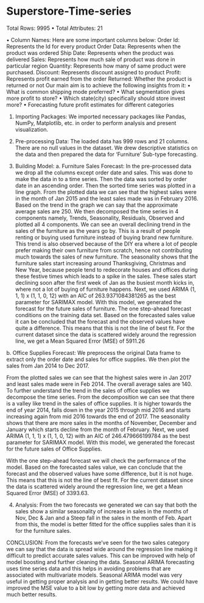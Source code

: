 # Superstore-Time-series

Total Rows: 9995 • Total Attributes: 21

• Column Names: Here are some important columns below: Order Id: Represents the Id for every product Order Data: Represents when the product was ordered Ship Date: Represents when the product was delivered Sales: Represents how much sale of product was done in particular region Quantity: Represents how many of same product were purchased. Discount: Represents discount assigned to product Profit: Represents profit earned from the order Returned: Whether the product is returned or not Our main aim is to achieve the following insights from it: • What is common shipping mode preferred? • What segmentation gives more profit to store? • Which state(city) specifically should store invest more? • Forecasting future profit estimates for different categories

1. Importing Packages:
We imported necessary packages like Pandas, NumPy, Matplotlib, etc. in order to perform analysis and present visualization.

2. Pre-processing Data:
The loaded data has 999 rows and 21 columns. There are no null values in the dataset. We drew descriptive statistics on the data and then prepared the data for ‘Furniture’ Sub-type forecasting.

3. Building Model:
a. Furniture Sales Forecast: In the pre-processed data we drop all the columns except order date and sales. This was done to make the data in to a time series. Then the data was sorted by order date in an ascending order. Then the sorted time series was plotted in a line graph. From the plotted data we can see that the highest sales were in the month of Jan 2015 and the least sales made was in February 2016. Based on the trend in the graph we can say that the approximate average sales are 250. We then decomposed the time series in 4 components namely, Trends, Seasonality, Residuals, Observed and plotted all 4 components. We can see an overall declining trend in the sales of the furniture as the years go by. This is a result of people renting or buying used furniture instead of buying brand new furniture. This trend is also observed because of the DIY era where a lot of people prefer making their own furniture from scratch, hence not contributing much towards the sales of new furniture. The seasonality shows that the furniture sales start increasing around Thanksgiving, Christmas and New Year, because people tend to redecorate houses and offices during these festive times which leads to a spike in the sales. These sales start declining soon after the first week of Jan as the busiest month kicks in, where not a lot of buying of furniture happens. Next, we used ARIMA (1, 1, 1) x (1, 1, 0, 12) with an AIC of 263.9371084381265 as the best parameter for SARIMAX model. With this model, we generated the forecast for the future sales of furniture. The one step-ahead forecast conditions on the training data set. Based on the forecasted sales value it can be concluded that the forecast and the observed values have quite a difference. This means that this is not the line of best fit. For the current dataset since the data is scattered widely around the regression line, we get a Mean Squared Error (MSE) of 5911.26

b. Office Supplies Forecast: We preprocess the original Data frame to extract only the order date and sales for office supplies. We then plot the sales from Jan 2014 to Dec 2017.

From the plotted sales we can see that the highest sales were in Jan 2017 and least sales made were in Feb 2014. The overall average sales are 140. To further understand the trend in the sales of office supplies we decompose the time series. From the decomposition we can see that there is a valley like trend in the sales of office supplies. It is higher towards the end of year 2014, falls down in the year 2015 through mid 2016 and starts increasing again from mid 2016 towards the end of 2017. The seasonality shows that there are more sales in the months of November, December and January which starts decline from the month of February. Next, we used ARIMA (1, 1, 1) x (1, 1, 0, 12) with an AIC of 246.479666199784 as the best parameter for SARIMAX model. With this model, we generated the forecast for the future sales of Office Supplies.

With the one step-ahead forecast we will check the performance of the model. Based on the forecasted sales value, we can conclude that the forecast and the observed values have some difference, but it is not huge. This means that this is not the line of best fit. For the current dataset since the data is scattered widely around the regression line, we get a Mean Squared Error (MSE) of 3393.63.

4. Analysis:
From the two forecasts we generated we can say that both the sales show a similar seasonality of increase in sales in the months of Nov, Dec & Jan and a Steep fall in the sales in the month of Feb. Apart from this, the model is better fitted for the office supplies sales than it is for the furniture sales.

CONCLUSION:
From the forecasts we’ve seen for the two sales category we can say that the data is spread wide around the regression line making it difficult to predict accurate sales values. This can be improved with help of model boosting and further cleaning the data. Seasonal ARIMA forecasting uses time series data and this helps in avoiding problems that are associated with multivariate models. Seasonal ARIMA model was very useful in getting proper analysis and in getting better results. We could have improved the MSE value to a bit low by getting more data and achieved much better results.

